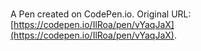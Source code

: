 # 

A Pen created on CodePen.io. Original URL: [https://codepen.io/IlRoa/pen/vYaqJaX](https://codepen.io/IlRoa/pen/vYaqJaX).

